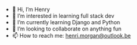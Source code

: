 - 👋 Hi, I’m Henry
- 👀 I’m interested in learning full stack dev
- 🌱 I’m currently learning Django and Python
- 💞️ I’m looking to collaborate on anything fun
- 📫 How to reach me: henri.morgan@outlook.be

<!---
H-M1625/H-M1625 is a ✨ special ✨ repository because its `README.md` (this file) appears on your GitHub profile.
You can click the Preview link to take a look at your changes.
--->
